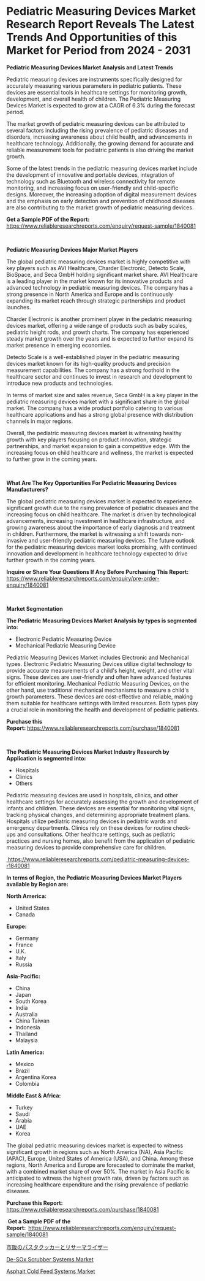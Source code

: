 <p><h1>Pediatric Measuring Devices Market Research Report Reveals The Latest Trends And Opportunities of this Market for Period from 2024 - 2031</h1></p><p><strong>Pediatric Measuring Devices Market Analysis and Latest Trends</strong></p>
<p><p>Pediatric measuring devices are instruments specifically designed for accurately measuring various parameters in pediatric patients. These devices are essential tools in healthcare settings for monitoring growth, development, and overall health of children. The Pediatric Measuring Devices Market is expected to grow at a CAGR of 6.3% during the forecast period.</p><p>The market growth of pediatric measuring devices can be attributed to several factors including the rising prevalence of pediatric diseases and disorders, increasing awareness about child health, and advancements in healthcare technology. Additionally, the growing demand for accurate and reliable measurement tools for pediatric patients is also driving the market growth.</p><p>Some of the latest trends in the pediatric measuring devices market include the development of innovative and portable devices, integration of technology such as Bluetooth and wireless connectivity for remote monitoring, and increasing focus on user-friendly and child-specific designs. Moreover, the increasing adoption of digital measurement devices and the emphasis on early detection and prevention of childhood diseases are also contributing to the market growth of pediatric measuring devices.</p></p>
<p><strong>Get a Sample PDF of the Report:&nbsp;</strong> <a href="https://www.reliableresearchreports.com/enquiry/request-sample/1840081">https://www.reliableresearchreports.com/enquiry/request-sample/1840081</a></p>
<p>&nbsp;</p>
<p><strong>Pediatric Measuring Devices Major Market Players</strong></p>
<p><p>The global pediatric measuring devices market is highly competitive with key players such as AVI Healthcare, Charder Electronic, Detecto Scale, BioSpace, and Seca GmbH holding significant market share. AVI Healthcare is a leading player in the market known for its innovative products and advanced technology in pediatric measuring devices. The company has a strong presence in North America and Europe and is continuously expanding its market reach through strategic partnerships and product launches.</p><p>Charder Electronic is another prominent player in the pediatric measuring devices market, offering a wide range of products such as baby scales, pediatric height rods, and growth charts. The company has experienced steady market growth over the years and is expected to further expand its market presence in emerging economies.</p><p>Detecto Scale is a well-established player in the pediatric measuring devices market known for its high-quality products and precision measurement capabilities. The company has a strong foothold in the healthcare sector and continues to invest in research and development to introduce new products and technologies.</p><p>In terms of market size and sales revenue, Seca GmbH is a key player in the pediatric measuring devices market with a significant share in the global market. The company has a wide product portfolio catering to various healthcare applications and has a strong global presence with distribution channels in major regions.</p><p>Overall, the pediatric measuring devices market is witnessing healthy growth with key players focusing on product innovation, strategic partnerships, and market expansion to gain a competitive edge. With the increasing focus on child healthcare and wellness, the market is expected to further grow in the coming years.</p></p>
<p>&nbsp;</p>
<p><strong>What Are The Key Opportunities For Pediatric Measuring Devices Manufacturers?</strong></p>
<p><p>The global pediatric measuring devices market is expected to experience significant growth due to the rising prevalence of pediatric diseases and the increasing focus on child healthcare. The market is driven by technological advancements, increasing investment in healthcare infrastructure, and growing awareness about the importance of early diagnosis and treatment in children. Furthermore, the market is witnessing a shift towards non-invasive and user-friendly pediatric measuring devices. The future outlook for the pediatric measuring devices market looks promising, with continued innovation and development in healthcare technology expected to drive further growth in the coming years.</p></p>
<p><strong>Inquire or Share Your Questions If Any Before Purchasing This Report:</strong> <a href="https://www.reliableresearchreports.com/enquiry/pre-order-enquiry/1840081">https://www.reliableresearchreports.com/enquiry/pre-order-enquiry/1840081</a></p>
<p>&nbsp;</p>
<p><strong>Market Segmentation</strong></p>
<p><strong>The Pediatric Measuring Devices Market Analysis by types is segmented into:</strong></p>
<p><ul><li>Electronic Pediatric Measuring Device</li><li>Mechanical Pediatric Measuring Device</li></ul></p>
<p><p>Pediatric Measuring Devices Market includes Electronic and Mechanical types. Electronic Pediatric Measuring Devices utilize digital technology to provide accurate measurements of a child's height, weight, and other vital signs. These devices are user-friendly and often have advanced features for efficient monitoring. Mechanical Pediatric Measuring Devices, on the other hand, use traditional mechanical mechanisms to measure a child's growth parameters. These devices are cost-effective and reliable, making them suitable for healthcare settings with limited resources. Both types play a crucial role in monitoring the health and development of pediatric patients.</p></p>
<p><strong>Purchase this Report:&nbsp;</strong><a href="https://www.reliableresearchreports.com/purchase/1840081">https://www.reliableresearchreports.com/purchase/1840081</a></p>
<p>&nbsp;</p>
<p><strong>The Pediatric Measuring Devices Market Industry Research by Application is segmented into:</strong></p>
<p><ul><li>Hospitals</li><li>Clinics</li><li>Others</li></ul></p>
<p><p>Pediatric measuring devices are used in hospitals, clinics, and other healthcare settings for accurately assessing the growth and development of infants and children. These devices are essential for monitoring vital signs, tracking physical changes, and determining appropriate treatment plans. Hospitals utilize pediatric measuring devices in pediatric wards and emergency departments. Clinics rely on these devices for routine check-ups and consultations. Other healthcare settings, such as pediatric practices and nursing homes, also benefit from the application of pediatric measuring devices to provide comprehensive care for children.</p></p>
<p><a href="https://www.reliableresearchreports.com/pediatric-measuring-devices-r1840081">&nbsp;https://www.reliableresearchreports.com/pediatric-measuring-devices-r1840081</a></p>
<p><strong>In terms of Region, the Pediatric Measuring Devices Market Players available by Region are:</strong></p>
<p>
    <p> <strong> North America: </strong>
        <ul>
            <li>United States</li>
            <li>Canada</li>
        </ul>
        </p> 
    <p> <strong> Europe: </strong>
        <ul>
            <li>Germany</li>
            <li>France</li>
            <li>U.K.</li>
            <li>Italy</li>
            <li>Russia</li>
        </ul>
        </p> 
    <p> <strong> Asia-Pacific: </strong>
        <ul>
            <li>China</li>
            <li>Japan</li>
            <li>South Korea</li>
            <li>India</li>
            <li>Australia</li>
            <li>China Taiwan</li>
            <li>Indonesia</li>
            <li>Thailand</li>
            <li>Malaysia</li>
        </ul>
        </p> 
    <p> <strong> Latin America: </strong>
        <ul>
            <li>Mexico</li>
            <li>Brazil</li>
            <li>Argentina Korea</li>
            <li>Colombia</li>
        </ul>
        </p> 
    <p> <strong> Middle East & Africa: </strong>
        <ul>
            <li>Turkey</li>
            <li>Saudi</li>
            <li>Arabia</li>
            <li>UAE</li>
            <li>Korea</li>
        </ul>
    </p>
    </p>
<p><p>The global pediatric measuring devices market is expected to witness significant growth in regions such as North America (NA), Asia Pacific (APAC), Europe, United States of America (USA), and China. Among these regions, North America and Europe are forecasted to dominate the market, with a combined market share of over 50%. The market in Asia Pacific is anticipated to witness the highest growth rate, driven by factors such as increasing healthcare expenditure and the rising prevalence of pediatric diseases.</p></p>
<p><strong>Purchase this Report: </strong><a href="https://www.reliableresearchreports.com/purchase/1840081">https://www.reliableresearchreports.com/purchase/1840081</a></p>
<p>&nbsp;<strong>Get a Sample PDF of the Report:&nbsp;&nbsp;</strong><a href="https://www.reliableresearchreports.com/enquiry/request-sample/1840081">https://www.reliableresearchreports.com/enquiry/request-sample/1840081</a></p>
<p><strong></strong></p>
<p><p><a href="https://github.com/DeonBoer2023/Market-Research-Report-List-2/blob/main/1256060169774.md">市販のパスタクッカーとリサーマライザー</a></p><p><a href="https://github.com/RichRobinson5/Market-Research-Report-List-5/blob/main/de-sox-scrubber-systems-market.md">De-SOx Scrubber Systems Market</a></p><p><a href="https://github.com/caominhtri712020/Market-Research-Report-List-1/blob/main/asphalt-cold-feed-systems-market.md">Asphalt Cold Feed Systems Market</a></p></p>